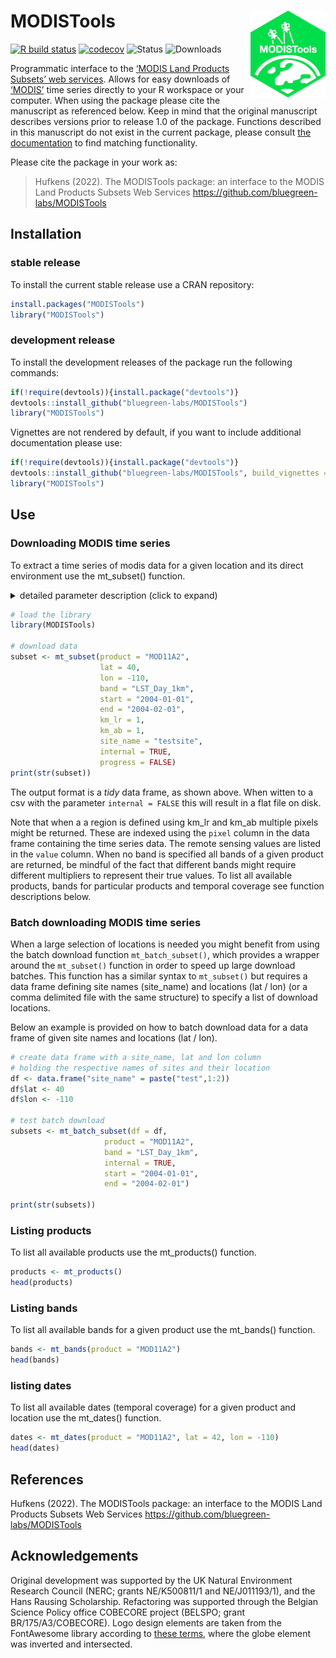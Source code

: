 # MODISTools <a href='https://github.com/ropensci/MODISTools'><img src='https://raw.githubusercontent.com/bluegreen-labs/MODISTools/master/MODISTools-logo.png' align="right" height="139" /></a>

[![R build
status](https://github.com/bluegreen-labs/MODISTools/workflows/R-CMD-check/badge.svg)](https://github.com/bluegreen-labs/MODISTools/actions)
[![codecov](https://codecov.io/gh/bluegreen-labs/MODISTools/branch/main/graph/badge.svg)](https://app.codecov.io/gh/bluegreen-labs/MODISTools/tree/main/R)
![Status](https://www.r-pkg.org/badges/version/MODISTools)
![Downloads](https://cranlogs.r-pkg.org/badges/grand-total/MODISTools)

Programmatic interface to the [‘MODIS Land Products Subsets’ web
services](https://modis.ornl.gov/data/modis_webservice.html). Allows for
easy downloads of [‘MODIS’](https://modis.gsfc.nasa.gov/) time series
directly to your R workspace or your computer. When using the package
please cite the manuscript as referenced below. Keep in mind that the
original manuscript describes versions prior to release 1.0 of the
package. Functions described in this manuscript do not exist in the
current package, please consult [the
documentation](https://bluegreen-labs.github.io/MODISTools/) to find
matching functionality.

Please cite the package in your work as: 

> Hufkens (2022). The MODISTools package: an interface to the MODIS Land Products Subsets Web Services <https://github.com/bluegreen-labs/MODISTools>

## Installation

### stable release

To install the current stable release use a CRAN repository:

``` r
install.packages("MODISTools")
library("MODISTools")
```

### development release

To install the development releases of the package run the following
commands:

``` r
if(!require(devtools)){install.package("devtools")}
devtools::install_github("bluegreen-labs/MODISTools")
library("MODISTools")
```

Vignettes are not rendered by default, if you want to include additional
documentation please use:

``` r
if(!require(devtools)){install.package("devtools")}
devtools::install_github("bluegreen-labs/MODISTools", build_vignettes = TRUE)
library("MODISTools")
```

## Use

### Downloading MODIS time series

To extract a time series of modis data for a given location and its
direct environment use the mt_subset() function.

<details>
<summary>
detailed parameter description (click to expand)
</summary>
<p>

| Parameter | Description                                                                                                                     |
|-----------|---------------------------------------------------------------------------------------------------------------------------------|
| product   | a MODIS product                                                                                                                 |
| band      | a MODIS product band (if NULL all bands are downloaded)                                                                         |
| lat       | latitude of the site                                                                                                            |
| lon       | longitude of the site                                                                                                           |
| start     | start year of the time series (data start in 1980)                                                                              |
| end       | end year of the time series (current year - 2 years, use force = TRUE to override)                                              |
| internal  | logical, TRUE or FALSE, if true data is imported into R workspace otherwise it is downloaded into the current working directory |
| out_dir   | path where to store the data when not used internally, defaults to tempdir()                                                    |
| km_lr     | force “out of temporal range” downloads (integer)                                                                               |
| km_ab     | suppress the verbose output (integer)                                                                                           |
| site_name | a site identifier                                                                                                               |
| site_id   | a site_id for predefined locations (not required)                                                                               |
| progress  | logical, TRUE or FALSE (show download progress)                                                                                 |

</p>
</details>

``` r
# load the library
library(MODISTools)

# download data
subset <- mt_subset(product = "MOD11A2",
                    lat = 40,
                    lon = -110,
                    band = "LST_Day_1km",
                    start = "2004-01-01",
                    end = "2004-02-01",
                    km_lr = 1,
                    km_ab = 1,
                    site_name = "testsite",
                    internal = TRUE,
                    progress = FALSE)
print(str(subset))
```

The output format is a *tidy* data frame, as shown above. When witten to
a csv with the parameter `internal = FALSE` this will result in a flat
file on disk.

Note that when a a region is defined using km_lr and km_ab multiple
pixels might be returned. These are indexed using the `pixel` column in
the data frame containing the time series data. The remote sensing
values are listed in the `value` column. When no band is specified all
bands of a given product are returned, be mindful of the fact that
different bands might require different multipliers to represent their
true values. To list all available products, bands for particular
products and temporal coverage see function descriptions below.

### Batch downloading MODIS time series

When a large selection of locations is needed you might benefit from
using the batch download function `mt_batch_subset()`, which provides a
wrapper around the `mt_subset()` function in order to speed up large
download batches. This function has a similar syntax to `mt_subset()`
but requires a data frame defining site names (site_name) and locations
(lat / lon) (or a comma delimited file with the same structure) to
specify a list of download locations.

Below an example is provided on how to batch download data for a data
frame of given site names and locations (lat / lon).

``` r
# create data frame with a site_name, lat and lon column
# holding the respective names of sites and their location
df <- data.frame("site_name" = paste("test",1:2))
df$lat <- 40
df$lon <- -110
  
# test batch download
subsets <- mt_batch_subset(df = df,
                     product = "MOD11A2",
                     band = "LST_Day_1km",
                     internal = TRUE,
                     start = "2004-01-01",
                     end = "2004-02-01")

print(str(subsets))
```

### Listing products

To list all available products use the mt_products() function.

``` r
products <- mt_products()
head(products)
```

### Listing bands

To list all available bands for a given product use the mt_bands()
function.

``` r
bands <- mt_bands(product = "MOD11A2")
head(bands)
```

### listing dates

To list all available dates (temporal coverage) for a given product and
location use the mt_dates() function.

``` r
dates <- mt_dates(product = "MOD11A2", lat = 42, lon = -110)
head(dates)
```

## References

Hufkens (2022). The MODISTools package: an interface to the MODIS Land
Products Subsets Web Services
<https://github.com/bluegreen-labs/MODISTools>

## Acknowledgements

Original development was supported by the UK Natural Environment
Research Council (NERC; grants NE/K500811/1 and NE/J011193/1), and the
Hans Rausing Scholarship. Refactoring was supported through the Belgian
Science Policy office COBECORE project (BELSPO; grant
BR/175/A3/COBECORE). Logo design elements are taken from the FontAwesome
library according to [these terms](https://fontawesome.com/license),
where the globe element was inverted and intersected.
